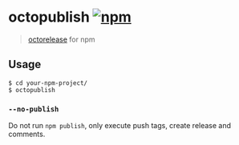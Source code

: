 # octopublish [![npm](https://img.shields.io/npm/v/octopublish.svg)]()

> [octorelease](https://github.com/mizzy/octorelease) for npm

## Usage

```console
$ cd your-npm-project/
$ octopublish
```

### `--no-publish`

Do not run `npm publish`, only execute push tags, create release and comments.

